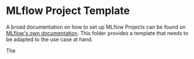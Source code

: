 # MLflow Project Template

A broad documentation on how to set up MLflow Projects can be found on [MLflow's own documentation](https://www.mlflow.org/docs/latest/projects.html#). This folder provides a template that needs to be adapted to the use case at hand.

The 